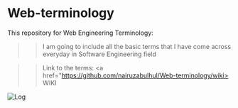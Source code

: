 # Web-terminology


This repository for Web Engineering Terminology:

>> I am going to include all the basic terms that I have come across everyday in Software Engineering field

>> Link to the terms: <a href="https://github.com/nairuzabulhul/Web-terminology/wiki> WIKI</a>  



![Log](https://s32.postimg.org/z9gfou1k5/web_development_university_worcester_course_page.jpg)


